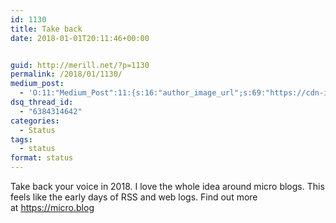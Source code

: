 ```yaml
---
id: 1130
title: Take back
date: 2018-01-01T20:11:46+00:00


guid: http://merill.net/?p=1130
permalink: /2018/01/1130/
medium_post:
  - 'O:11:"Medium_Post":11:{s:16:"author_image_url";s:69:"https://cdn-images-1.medium.com/fit/c/200/200/0*nOSMyIhdQJ9325FH.jpeg";s:10:"author_url";s:26:"https://medium.com/@merill";s:11:"byline_name";N;s:12:"byline_email";N;s:10:"cross_link";s:2:"no";s:2:"id";s:12:"55246c097d70";s:21:"follower_notification";s:3:"yes";s:7:"license";s:19:"all-rights-reserved";s:14:"publication_id";s:12:"99858869fb3c";s:6:"status";s:6:"public";s:3:"url";s:68:"https://medium.com/@merill/take-back-your-voice-in-2018-55246c097d70";}'
dsq_thread_id:
  - "6384314642"
categories:
  - Status
tags:
  - status
format: status
---
```

Take back your voice in 2018. I love the whole idea around micro blogs. This feels like the early days of RSS and web logs. Find out more at https://micro.blog